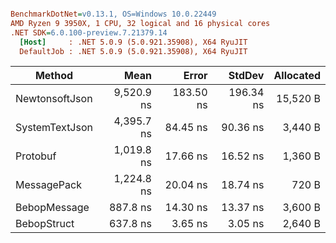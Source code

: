 ``` ini

BenchmarkDotNet=v0.13.1, OS=Windows 10.0.22449
AMD Ryzen 9 3950X, 1 CPU, 32 logical and 16 physical cores
.NET SDK=6.0.100-preview.7.21379.14
  [Host]     : .NET 5.0.9 (5.0.921.35908), X64 RyuJIT
  DefaultJob : .NET 5.0.9 (5.0.921.35908), X64 RyuJIT


```
|         Method |       Mean |     Error |    StdDev | Allocated |
|--------------- |-----------:|----------:|----------:|----------:|
| NewtonsoftJson | 9,520.9 ns | 183.50 ns | 196.34 ns |  15,520 B |
| SystemTextJson | 4,395.7 ns |  84.45 ns |  90.36 ns |   3,440 B |
|       Protobuf | 1,019.8 ns |  17.66 ns |  16.52 ns |   1,360 B |
|    MessagePack | 1,224.8 ns |  20.04 ns |  18.74 ns |     720 B |
|   BebopMessage |   887.8 ns |  14.30 ns |  13.37 ns |   3,600 B |
|    BebopStruct |   637.8 ns |   3.65 ns |   3.05 ns |   2,640 B |
